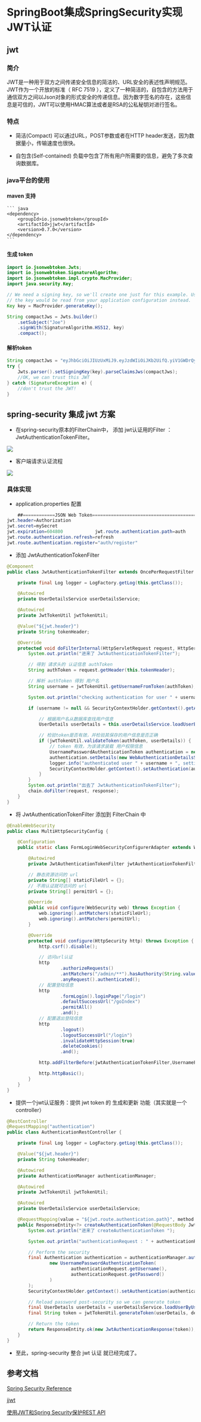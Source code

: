 # SpringBoot集成SpringSecurity实现JWT认证

## jwt

### 简介

JWT是一种用于双方之间传递安全信息的简洁的、URL安全的表述性声明规范。JWT作为一个开放的标准（ RFC 7519 ），定义了一种简洁的，自包含的方法用于通信双方之间以Json对象的形式安全的传递信息。因为数字签名的存在，这些信息是可信的，JWT可以使用HMAC算法或者是RSA的公私秘钥对进行签名。
        
### 特点

* 简洁(Compact)
    可以通过URL，POST参数或者在HTTP header发送，因为数据量小，传输速度也很快。
    
* 自包含(Self-contained)
    负载中包含了所有用户所需要的信息，避免了多次查询数据库。
    
### java平台的使用
    
#### maven 支持
    ``` java
    <dependency>
        <groupId>io.jsonwebtoken</groupId>
        <artifactId>jjwt</artifactId>
        <version>0.7.0</version>
    </dependency>
    ```
        
#### 生成 token

``` java
import io.jsonwebtoken.Jwts;
import io.jsonwebtoken.SignatureAlgorithm;
import io.jsonwebtoken.impl.crypto.MacProvider;
import java.security.Key;

// We need a signing key, so we'll create one just for this example. Usually
// the key would be read from your application configuration instead.
Key key = MacProvider.generateKey();

String compactJws = Jwts.builder()
    .setSubject("Joe")
    .signWith(SignatureAlgorithm.HS512, key)
    .compact();
```
            
#### 解析token
``` java
String compactJws = "eyJhbGciOiJIUzUxMiJ9.eyJzdWIiOiJKb2UifQ.yiV1GWDrQyCeoOswYTf_xvlgsnaVVYJM0mU6rkmRBf2T1MBl3Xh2kZii0Q9BdX5-G0j25Qv2WF4lA6jPl5GKuA";
try {
    Jwts.parser().setSigningKey(key).parseClaimsJws(compactJws);
    //OK, we can trust this JWT
} catch (SignatureException e) {
    //don't trust the JWT!
}
```
## spring-security 集成 jwt 方案

* 在spring-security原本的FilterChain中，
添加 jwt认证用的Filter ：JwtAuthenticationTokenFilter。
    
![](https://eden-notes-pic-hosting.oss-cn-shenzhen.aliyuncs.com/notes/images/20240121234622.png)

* 客户端请求认证流程
        
![](https://eden-notes-pic-hosting.oss-cn-shenzhen.aliyuncs.com/notes/images/20240121234649.png)
    
### 具体实现
    
* application.properties 配置

``` java
    ##============JSON Web Token========================================
jwt.header=Authorization
jwt.secret=mySecret
jwt.expiration=604800            jwt.route.authentication.path=auth
jwt.route.authentication.refresh=refresh
jwt.route.authentication.register="auth/register"
```
        
* 添加 JwtAuthenticationTokenFilter
      
``` java
@Component
public class JwtAuthenticationTokenFilter extends OncePerRequestFilter {

    private final Log logger = LogFactory.getLog(this.getClass());

    @Autowired
    private UserDetailsService userDetailsService;

    @Autowired
    private JwtTokenUtil jwtTokenUtil;

    @Value("${jwt.header}")
    private String tokenHeader;

    @Override
    protected void doFilterInternal(HttpServletRequest request, HttpServletResponse response, FilterChain chain) throws ServletException, IOException {
        System.out.println("进来了 JwtAuthenticationTokenFilter");

        // 得到 请求头的 认证信息 authToken
        String authToken = request.getHeader(this.tokenHeader);

        // 解析 authToken 得到 用户名
        String username = jwtTokenUtil.getUsernameFromToken(authToken);

        System.out.println("checking authentication for user " + username);

        if (username != null && SecurityContextHolder.getContext().getAuthentication() == null) {

            // 根据用户名从数据库查找用户信息
            UserDetails userDetails = this.userDetailsService.loadUserByUsername(username);

            // 检验token是否有效，并检验其保存的用户信息是否正确
            if (jwtTokenUtil.validateToken(authToken, userDetails)) {
                // token 有效，为该请求装载 用户权限信息
                UsernamePasswordAuthenticationToken authentication = new UsernamePasswordAuthenticationToken(userDetails, null, userDetails.getAuthorities());
                authentication.setDetails(new WebAuthenticationDetailsSource().buildDetails(request));
                logger.info("authenticated user " + username + ", setting security context");
                SecurityContextHolder.getContext().setAuthentication(authentication);
            }
        }
        System.out.println("出去了 JwtAuthenticationTokenFilter");
        chain.doFilter(request, response);
    }
}
```
      
* 将 JwtAuthenticationTokenFilter 添加到 FilterChain 中
      
``` java
@EnableWebSecurity
public class MultiHttpSecurityConfig {

    @Configuration
    public static class FormLoginWebSecurityConfigurerAdapter extends WebSecurityConfigurerAdapter {

        @Autowired
        private JwtAuthenticationTokenFilter jwtAuthenticationTokenFilter;

        // 静态资源访问的 url
        private String[] staticFileUrl = {};
        // 不用认证就可访问的 url
        private String[] permitUrl = {};

        @Override
        public void configure(WebSecurity web) throws Exception {
            web.ignoring().antMatchers(staticFileUrl);
            web.ignoring().antMatchers(permitUrl);
        }

        @Override
        protected void configure(HttpSecurity http) throws Exception {
            http.csrf().disable();

            // 访问url认证
            http
                    .authorizeRequests()
                    .antMatchers("/admin/**").hasAuthority(String.valueOf(AuthorityName.ROLE_ADMIN))
                    .anyRequest().authenticated();
            // 配置登陆信息
            http
                    .formLogin().loginPage("/login")
                    .defaultSuccessUrl("/goIndex")
                    .permitAll()
                    .and();
            // 配置退出登陆信息
            http
                    .logout()
                    .logoutSuccessUrl("/login")
                    .invalidateHttpSession(true)
                    .deleteCookies()
                    .and();

            http.addFilterBefore(jwtAuthenticationTokenFilter,UsernamePasswordAuthenticationFilter.class);

            http.httpBasic();
        }
    }
}
```
      
* 提供一个jwt认证服务：提供 jwt token 的 生成和更新 功能（其实就是一个controller）
      
``` java
@RestController
@RequestMapping("authentication")
public class AuthenticationRestController {

    private final Log logger = LogFactory.getLog(this.getClass());

    @Value("${jwt.header}")
    private String tokenHeader;

    @Autowired
    private AuthenticationManager authenticationManager;

    @Autowired
    private JwtTokenUtil jwtTokenUtil;

    @Autowired
    private UserDetailsService userDetailsService;

    @RequestMapping(value = "${jwt.route.authentication.path}", method = RequestMethod.POST)
    public ResponseEntity<?> createAuthenticationToken(@RequestBody JwtAuthenticationRequest authenticationRequest, Device device) throws AuthenticationException {
        System.out.println("进来了 createAuthenticationToken ");

        System.out.println("authenticationRequest : " + authenticationRequest.getPassword() + "::" + authenticationRequest.getUsername());

        // Perform the security
        final Authentication authentication = authenticationManager.authenticate(
                new UsernamePasswordAuthenticationToken(
                        authenticationRequest.getUsername(),
                        authenticationRequest.getPassword()
                )
        );
        SecurityContextHolder.getContext().setAuthentication(authentication);

        // Reload password post-security so we can generate token
        final UserDetails userDetails = userDetailsService.loadUserByUsername(authenticationRequest.getUsername());
        final String token = jwtTokenUtil.generateToken(userDetails, device);

        // Return the token
        return ResponseEntity.ok(new JwtAuthenticationResponse(token));
    }
}
```
      
* 至此，spring-security 整合 jwt 认证 就已经完成了。
  
## 参考文档

[Spring Security Reference](http://docs.spring.io/spring-security/site/docs/5.0.0.BUILD-SNAPSHOT/reference/htmlsingle/)

[jjwt](https://github.com/jwtk/jjwt)

[使用JWT和Spring Security保护REST API](http://www.jianshu.com/p/6307c89fe3fa)